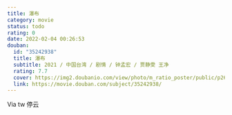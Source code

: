 ```yaml
---
title: 瀑布
category: movie
status: todo
rating: 0
date: 2022-02-04 00:26:53
douban:
  id: "35242938"
  title: 瀑布
  subtitle: 2021 / 中国台湾 / 剧情 / 钟孟宏 / 贾静雯 王净
  rating: 7.7
  cover: https://img2.doubanio.com/view/photo/m_ratio_poster/public/p2678037153.jpg
  link: https://movie.douban.com/subject/35242938/
---
```


Via tw 停云